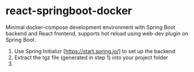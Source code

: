 # react-springboot-docker
Minimal docker-compose development environment with Spring Boot backend and React frontend, supports hot reload using web-dev plugin on Spring Boot.

1. Use Spring Initializr [https://start.spring.io/] to set up the backend
2. Extract the tgz file (generated in step 1) into your project folder
3. 

